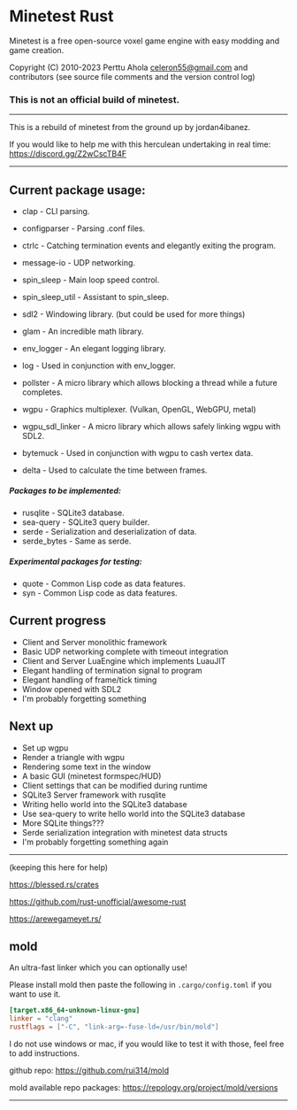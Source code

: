 # Minetest Rust
Minetest is a free open-source voxel game engine with easy modding and game creation.

Copyright (C) 2010-2023 Perttu Ahola celeron55@gmail.com and contributors (see source file comments and the version control log)

### **This is not an official build of minetest.**

-----

This is a rebuild of minetest from the ground up by jordan4ibanez.

If you would like to help me with this herculean undertaking in real time:
https://discord.gg/Z2wCscTB4F

-----

## Current package usage:
- clap - CLI parsing.
- configparser - Parsing .conf files.
- ctrlc - Catching termination events and elegantly exiting the program.
- message-io - UDP networking.
- spin_sleep - Main loop speed control.
- spin_sleep_util - Assistant to spin_sleep.
- sdl2 - Windowing library. (but could be used for more things)
- glam - An incredible math library.
- env_logger - An elegant logging library.
- log - Used in conjunction with env_logger.
- pollster - A micro library which allows blocking a thread while a future completes.

- wgpu - Graphics multiplexer. (Vulkan, OpenGL, WebGPU, metal)
- wgpu_sdl_linker - A micro library which allows safely linking wgpu with SDL2.
- bytemuck - Used in conjunction with wgpu to cash vertex data.

- delta - Used to calculate the time between frames.

##### Packages to be implemented:
- rusqlite - SQLite3 database.
- sea-query - SQLite3 query builder.
- serde - Serialization and deserialization of data.
- serde_bytes - Same as serde.


##### Experimental packages for testing:
- quote - Common Lisp code as data features.
- syn - Common Lisp code as data features.

## Current progress

- Client and Server monolithic framework
- Basic UDP networking complete with timeout integration
- Client and Server LuaEngine which implements LuauJIT
- Elegant handling of termination signal to program
- Elegant handling of frame/tick timing
- Window opened with SDL2
- I'm probably forgetting something

## Next up
- Set up wgpu
- Render a triangle with wgpu 
- Rendering some text in the window
- A basic GUI (minetest formspec/HUD)
- Client settings that can be modified during runtime
- SQLite3 Server framework with rusqlite
- Writing hello world into the SQLite3 database
- Use sea-query to write hello world into the SQLite3 database
- More SQLite things???
- Serde serialization integration with minetest data structs
- I'm probably forgetting something again

-----

(keeping this here for help)

https://blessed.rs/crates

https://github.com/rust-unofficial/awesome-rust

https://arewegameyet.rs/

## mold
An ultra-fast linker which you can optionally use!

Please install mold then paste the following in `.cargo/config.toml` if you want to use it.
```toml
[target.x86_64-unknown-linux-gnu]
linker = "clang"
rustflags = ["-C", "link-arg=-fuse-ld=/usr/bin/mold"]
```

I do not use windows or mac, if you would like to test it with those, feel free to add instructions.

github repo: https://github.com/rui314/mold

mold available repo packages: https://repology.org/project/mold/versions

-----

